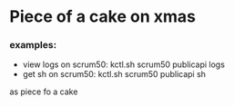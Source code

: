 # Piece of a cake on xmas



### examples: 
 - view logs on scrum50: kctl.sh scrum50 publicapi logs
 - get sh on scrum50: kctl.sh scrum50 publicapi sh

as piece fo a cake
 
 
